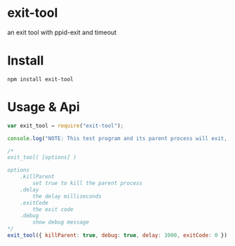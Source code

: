 # exit-tool
an exit tool with ppid-exit and timeout

# Install
```
npm install exit-tool
```

# Usage & Api
```javascript
var exit_tool = require("exit-tool");

console.log("NOTE: This test program and its parent process will exit, after 3 seconds ...");

/*
exit_tool( [options] ) 

options
	.killParent
		set true to kill the parent process
	.delay
		the delay milliseconds
	.exitCode
		the exit code
	.debug
		show debug message
*/
exit_tool({ killParent: true, debug: true, delay: 3000, exitCode: 0 });

```
